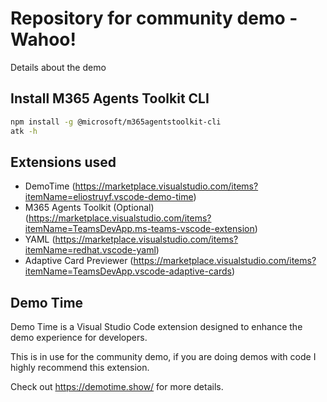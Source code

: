 # Repository for community demo - Wahoo!

Details about the demo

## Install M365 Agents Toolkit CLI

```bash
npm install -g @microsoft/m365agentstoolkit-cli
atk -h
```

## Extensions used

- DemoTime (https://marketplace.visualstudio.com/items?itemName=eliostruyf.vscode-demo-time)
- M365 Agents Toolkit (Optional) (https://marketplace.visualstudio.com/items?itemName=TeamsDevApp.ms-teams-vscode-extension)
- YAML (https://marketplace.visualstudio.com/items?itemName=redhat.vscode-yaml)
- Adaptive Card Previewer (https://marketplace.visualstudio.com/items?itemName=TeamsDevApp.vscode-adaptive-cards)

## Demo Time

Demo Time is a Visual Studio Code extension designed to enhance the demo experience for developers.

This is in use for the community demo, if you are doing demos with code I highly recommend this extension.

Check out https://demotime.show/ for more details.